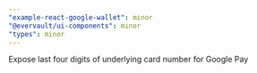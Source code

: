 ```yaml
---
"example-react-google-wallet": minor
"@evervault/ui-components": minor
"types": minor
---
```


Expose last four digits of underlying card number for Google Pay
